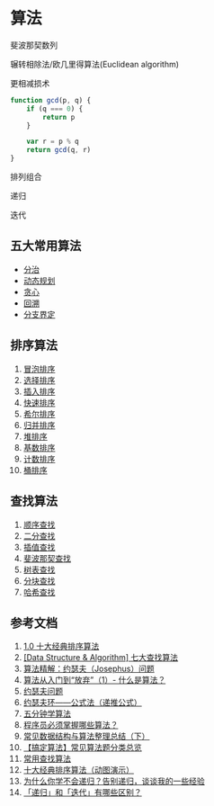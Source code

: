 # 算法

斐波那契数列

辗转相除法/欧几里得算法(Euclidean algorithm)

更相减损术

```javascript
function gcd(p, q) {
    if (q === 0) {
        return p
    }

    var r = p % q
    return gcd(q, r)
}
```

排列组合

递归

迭代

## 五大常用算法

- [分治](./divide-and-conquer.md)
- [动态规划](./dynamic-programming.md)
- [贪心](./greedy.md)
- [回溯](./back-tracking.md)
- [分支界定](./branch-and-bound.md)

## 排序算法

1. [冒泡排序](./sort/bubble.md)
1. [选择排序](./sort/selection.md)
1. [插入排序](./sort/insertion.md)
1. [快速排序](./sort/quick.md)
1. [希尔排序](./sort/shell.md)
1. [归并排序](./sort/merge.md)
1. [堆排序](./sort/heap.md)
1. [基数排序](./sort/radix.md)
1. [计数排序](./sort/counting.md)
1. [桶排序](./sort/bucket.md)

## 查找算法

1. [顺序查找](./search/sequence.md)
1. [二分查找](./search/binary.md)
1. [插值查找](./search/insertion.md)
1. [斐波那契查找](./search/fibonacci.md)
1. [树表查找](./search/tree.md)
1. [分块查找](./search/block.md)
1. [哈希查找](./search/hash.md)

## 参考文档

1. [1.0 十大经典排序算法](https://www.runoob.com/w3cnote/ten-sorting-algorithm.html)
1. [[Data Structure & Algorithm] 七大查找算法](https://www.cnblogs.com/maybe2030/p/4715035.html)
1. [算法精解：约瑟夫（Josephus）问题](https://zhuanlan.zhihu.com/p/35487124)
1. [算法从入门到“放弃”（1）- 什么是算法？](https://zhuanlan.zhihu.com/p/40151536)
1. [约瑟夫问题](https://zh.wikipedia.org/wiki/%E7%BA%A6%E7%91%9F%E5%A4%AB%E6%96%AF%E9%97%AE%E9%A2%98)
1. [约瑟夫环——公式法（递推公式）](https://blog.csdn.net/u011500062/article/details/72855826)
1. [五分钟学算法](https://www.cxyxiaowu.com/)
1. [程序员必须掌握哪些算法？](https://www.zhihu.com/question/23148377)
1. [常见数据结构与算法整理总结（下）](https://www.jianshu.com/p/42f81846c0fb)
1. [【搞定算法】常见算法题分类总览](https://blog.csdn.net/pcwl1206/article/details/97390314)
1. [常用查找算法](http://codingxiaxw.cn/2017/01/14/66-leetcode-find/)
1. [十大经典排序算法（动图演示）](https://www.cnblogs.com/onepixel/articles/7674659.html)
1. [为什么你学不会递归？告别递归，谈谈我的一些经验](https://www.cnblogs.com/kubidemanong/p/10538799.html)
1. [「递归」和「迭代」有哪些区别？](https://www.zhihu.com/question/20278387)
